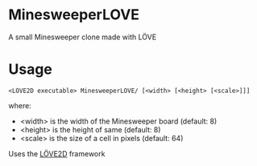 # MinesweeperLOVE
A small Minesweeper clone made with LÖVE

# Usage
```
<LÖVE2D executable> MinesweeperLOVE/ [<width> [<height> [<scale>]]]
```
where:
- \<width> is the width of the Minesweeper board (default: 8)
- \<height> is the height of same (default: 8)
- \<scale> is the size of a cell in pixels (default: 64)

Uses the [LÖVE2D](https://love2d.org) framework
